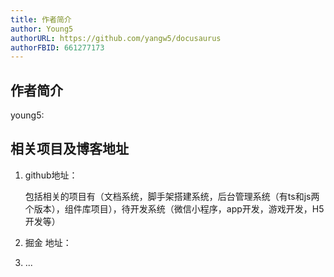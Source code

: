 ```yaml
---
title: 作者简介
author: Young5
authorURL: https://github.com/yangw5/docusaurus
authorFBID: 661277173
---
```


 ## 作者简介
 young5:


 ##  相关项目及博客地址

 1. github地址：

    包括相关的项目有（文档系统，脚手架搭建系统，后台管理系统（有ts和js两个版本），组件库项目），待开发系统（微信小程序，app开发，游戏开发，H5开发等）

 2. 掘金 地址：

 3. ...
